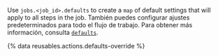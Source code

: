 Use `jobs.<job_id>.defaults` to create a `map` of default settings that will apply to all steps in the job. También puedes configurar ajustes predeterminados para todo el flujo de trabajo. Para obtener más información, consulta [`defaults`](/actions/using-workflows/workflow-syntax-for-github-actions#defaults).

{% data reusables.actions.defaults-override %}
